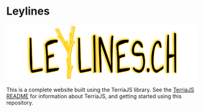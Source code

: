 Leylines
========
![Leylines logo](leylines-logo.png "Leylines logo")

This is a complete website built using the TerriaJS library. See the [TerriaJS README](https://github.com/TerriaJS/TerriaJS) for information about TerriaJS, and getting started using this repository.
